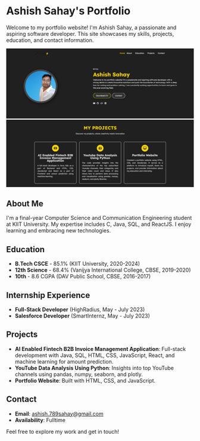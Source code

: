 # Ashish Sahay's Portfolio

Welcome to my portfolio website! I'm Ashish Sahay, a passionate and aspiring software developer. This site showcases my skills, projects, education, and contact information.

![Site Preview 1](1.png)
![Site Preview 2](2.png)

## About Me
I'm a final-year Computer Science and Communication Engineering student at KIIT University. My expertise includes C, Java, SQL, and ReactJS. I enjoy learning and embracing new technologies.

## Education
- **B.Tech CSCE** - 85.1% (KIIT University, 2020-2024)
- **12th Science** - 68.4% (Vanijya International College, CBSE, 2019-2020)
- **10th** - 8.6 CGPA (DAV Public School, CBSE, 2016-2017)

## Internship Experience
- **Full-Stack Developer** (HighRadius, May - July 2023)
- **Salesforce Developer** (SmartInternz, May - July 2023)

## Projects
- **AI Enabled Fintech B2B Invoice Management Application**: Full-stack development with Java, SQL, HTML, CSS, JavaScript, React, and machine learning for amount prediction.
- **YouTube Data Analysis Using Python**: Insights into top YouTube channels using pandas, numpy, seaborn, and plotly.
- **Portfolio Website**: Built with HTML, CSS, and JavaScript.

## Contact
- **Email**: [ashish.789sahay@gmail.com](mailto:ashish.789sahay@gmail.com)
- **Availability**: Fulltime

Feel free to explore my work and get in touch!

